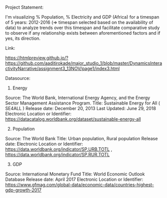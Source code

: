 
Project Statement:

I'm visualizing % Population, % Electricity and GDP (Africa) for a timespan of 5 years: 2012-2016 (=> timespan selected based on the availability of data) to analyze trends over this timespan and facilitate comparative study to observe if any relationship exists between aforementioned factors and if yes, its direction.


Link:

https://htmlpreview.github.io/?https://github.com/aaditirokade/major_studio_1/blob/master/DynamicsInteractivityNarrative/assignment3_13NOV/page1/index3.html


Datasource:

1. Energy

Source: The World Bank, International Energy Agency, and the Energy Sector Management Assistance Program.
Title:  Sustainable Energy for All ( SE4ALL )
Release date: December 20, 2013
Last Updated: June 29, 2018
Electronic Location or Identifier: https://datacatalog.worldbank.org/dataset/sustainable-energy-all

2. Population

Source: The World Bank
Title:  Urban population, Rural population
Release date: 
Electronic Location or Identifier: https://data.worldbank.org/indicator/SP.URB.TOTL , https://data.worldbank.org/indicator/SP.RUR.TOTL

3. GDP

Source: International Monetary Fund
Title:  World Economic Outlook Database
Release date: April 2017
Electronic Location or Identifier: https://www.gfmag.com/global-data/economic-data/countries-highest-gdp-growth-2017

